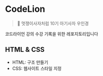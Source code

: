 # CodeLion

> 🦁 멋쟁이사자처럼 10기 아기사자 우인경

코드라이언 강의 수강 기록을 위한 레포지토리입니다

## HTML & CSS

- HTML: 구조 만들기
- CSS: 웹사이트 스타일 지정 
